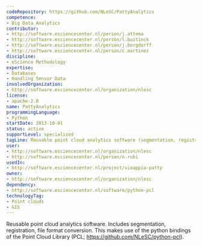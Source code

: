 ```yaml
---
codeRepository: https://github.com/NLeSC/PattyAnalytics
competence:
- Big Data Analytics
contributor:
- http://software.esciencecenter.nl/person/j.attema
- http://software.esciencecenter.nl/person/l.buitinck
- http://software.esciencecenter.nl/person/j.borgdorff
- http://software.esciencecenter.nl/person/c.martinez
discipline:
- eScience Methodology
expertise:
- Databases
- Handling Sensor Data
involvedOrganization:
- http://software.esciencecenter.nl/organization/nlesc
license:
- apache-2.0
name: PattyAnalytics
programmingLanguage:
- Python
startDate: 2013-10-01
status: active
supportLevel: specialized
tagLine: Reusable point cloud analytics software (segmentation, registration, file format conversion)
user:
- http://software.esciencecenter.nl/organization/nlesc
- http://software.esciencecenter.nl/person/o.rubi
usedIn:
- http://software.esciencecenter.nl/project/viaappia-patty
owner: 
- http://software.esciencecenter.nl/organization/nlesc
dependency:
- http://software.esciencecenter.nl/software/python-pcl
technologyTag:
- Point clouds
- GIS
---
```

Reusable point cloud analytics software. Includes segmentation, registration, file format conversion. This makes use of the python bindings of the Point Cloud Library (PCL; <https://github.com/NLeSC/python-pcl>).
